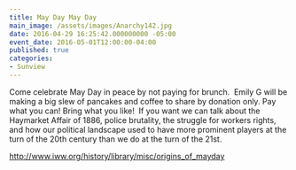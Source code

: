 ```yaml
---
title: May Day May Day
main_image: /assets/images/Anarchy142.jpg
date: 2016-04-29 16:25:42.000000000 -05:00
event_date: 2016-05-01T12:00:00-04:00
published: true
categories:
- Sunview
---
```

<p>Come celebrate May Day in peace by not paying for brunch.  Emily G will be making a big slew of pancakes and coffee to share by donation only. Pay what you can! Bring what you like!  If you want we can talk about the Haymarket Affair of 1886, police brutality, the struggle for workers rights, and how our political landscape used to have more prominent players at the turn of the 20th century than we do at the turn of the 21st.</p>
<p><a href="http://www.iww.org/history/library/misc/origins_of_mayday">http://www.iww.org/history/library/misc/origins_of_mayday</a></p>
